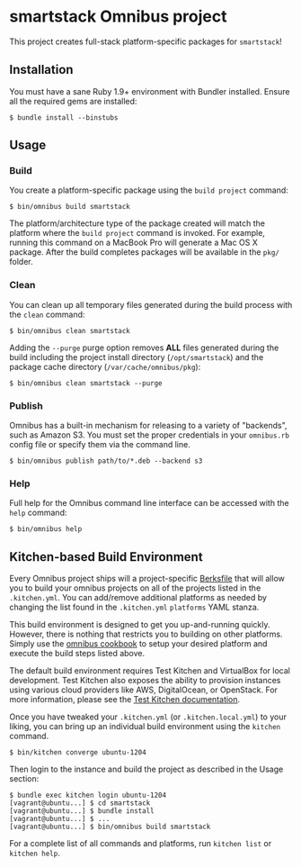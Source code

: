 smartstack Omnibus project
==========================
This project creates full-stack platform-specific packages for
`smartstack`!

Installation
------------
You must have a sane Ruby 1.9+ environment with Bundler installed. Ensure all
the required gems are installed:

```shell
$ bundle install --binstubs
```

Usage
-----
### Build

You create a platform-specific package using the `build project` command:

```shell
$ bin/omnibus build smartstack
```

The platform/architecture type of the package created will match the platform
where the `build project` command is invoked. For example, running this command
on a MacBook Pro will generate a Mac OS X package. After the build completes
packages will be available in the `pkg/` folder.

### Clean

You can clean up all temporary files generated during the build process with
the `clean` command:

```shell
$ bin/omnibus clean smartstack
```

Adding the `--purge` purge option removes __ALL__ files generated during the
build including the project install directory (`/opt/smartstack`) and
the package cache directory (`/var/cache/omnibus/pkg`):

```shell
$ bin/omnibus clean smartstack --purge
```

### Publish

Omnibus has a built-in mechanism for releasing to a variety of "backends", such
as Amazon S3. You must set the proper credentials in your `omnibus.rb` config
file or specify them via the command line.

```shell
$ bin/omnibus publish path/to/*.deb --backend s3
```

### Help

Full help for the Omnibus command line interface can be accessed with the
`help` command:

```shell
$ bin/omnibus help
```

Kitchen-based Build Environment
-------------------------------
Every Omnibus project ships will a project-specific
[Berksfile](http://berkshelf.com/) that will allow you to build your omnibus projects on all of the projects listed
in the `.kitchen.yml`. You can add/remove additional platforms as needed by
changing the list found in the `.kitchen.yml` `platforms` YAML stanza.

This build environment is designed to get you up-and-running quickly. However,
there is nothing that restricts you to building on other platforms. Simply use
the [omnibus cookbook](https://github.com/opscode-cookbooks/omnibus) to setup
your desired platform and execute the build steps listed above.

The default build environment requires Test Kitchen and VirtualBox for local
development. Test Kitchen also exposes the ability to provision instances using
various cloud providers like AWS, DigitalOcean, or OpenStack. For more
information, please see the [Test Kitchen documentation](http://kitchen.ci).

Once you have tweaked your `.kitchen.yml` (or `.kitchen.local.yml`) to your
liking, you can bring up an individual build environment using the `kitchen`
command.

```shell
$ bin/kitchen converge ubuntu-1204
```

Then login to the instance and build the project as described in the Usage
section:

```shell
$ bundle exec kitchen login ubuntu-1204
[vagrant@ubuntu...] $ cd smartstack
[vagrant@ubuntu...] $ bundle install
[vagrant@ubuntu...] $ ...
[vagrant@ubuntu...] $ bin/omnibus build smartstack
```

For a complete list of all commands and platforms, run `kitchen list` or
`kitchen help`.
